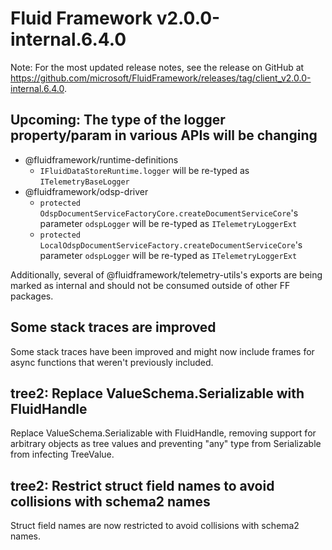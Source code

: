 # Fluid Framework v2.0.0-internal.6.4.0

Note: For the most updated release notes, see the release on GitHub at
<https://github.com/microsoft/FluidFramework/releases/tag/client_v2.0.0-internal.6.4.0>.

## Upcoming: The type of the logger property/param in various APIs will be changing

-   @fluidframework/runtime-definitions
    -   `IFluidDataStoreRuntime.logger` will be re-typed as `ITelemetryBaseLogger`
-   @fluidframework/odsp-driver
    -   `protected OdspDocumentServiceFactoryCore.createDocumentServiceCore`'s parameter `odspLogger` will be re-typed as `ITelemetryLoggerExt`
    -   `protected LocalOdspDocumentServiceFactory.createDocumentServiceCore`'s parameter `odspLogger` will be re-typed as `ITelemetryLoggerExt`

Additionally, several of @fluidframework/telemetry-utils's exports are being marked as internal and should not be consumed outside of other FF packages.

## Some stack traces are improved

Some stack traces have been improved and might now include frames for async functions that weren't previously included.

## tree2: Replace ValueSchema.Serializable with FluidHandle

Replace ValueSchema.Serializable with FluidHandle, removing support for arbitrary objects as tree values and preventing "any" type from Serializable from infecting TreeValue.

## tree2: Restrict struct field names to avoid collisions with schema2 names

Struct field names are now restricted to avoid collisions with schema2 names.
